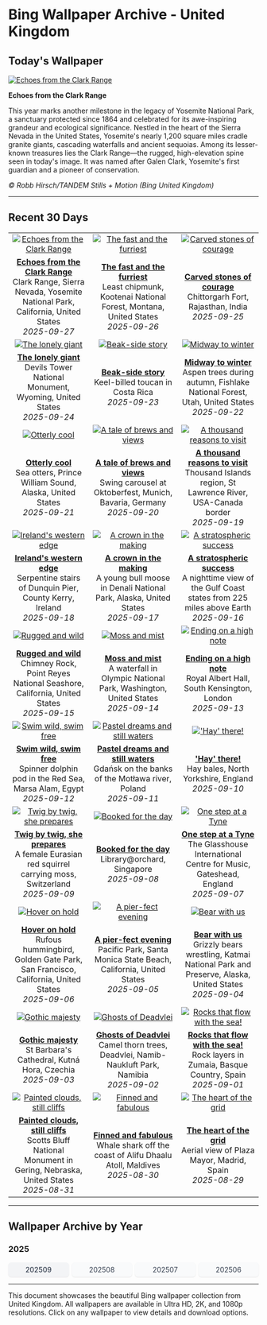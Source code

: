 # Bing Wallpaper Archive - United Kingdom

## Today's Wallpaper

[![Echoes from the Clark Range](https://www.bing.com/th?id=OHR.YosemiteClark_EN-GB9745293465_UHD.jpg&pid=hp&w=2560)](https://bing.codexun.com/gb/detail/20250927)

**Echoes from the Clark Range**

This year marks another milestone in the legacy of Yosemite National Park, a sanctuary protected since 1864 and celebrated for its awe-inspiring grandeur and ecological significance. Nestled in the heart of the Sierra Nevada in the United States, Yosemite's nearly 1,200 square miles cradle granite giants, cascading waterfalls and ancient sequoias. Among its lesser-known treasures lies the Clark Range—the rugged, high-elevation spine seen in today's image. It was named after Galen Clark, Yosemite's first guardian and a pioneer of conservation.

*© Robb Hirsch/TANDEM Stills + Motion (Bing United Kingdom)*

---

## Recent 30 Days

| | | |
|:---:|:---:|:---:|
| [![Echoes from the Clark Range](https://www.bing.com/th?id=OHR.YosemiteClark_EN-GB9745293465_UHD.jpg&pid=hp&w=2560)](https://bing.codexun.com/gb/detail/20250927) | [![The fast and the furriest](https://www.bing.com/th?id=OHR.AutumnChipmunk_EN-GB9058636428_UHD.jpg&pid=hp&w=2560)](https://bing.codexun.com/gb/detail/20250926) | [![Carved stones of courage](https://www.bing.com/th?id=OHR.FortChittorgarh_EN-GB8794173369_UHD.jpg&pid=hp&w=2560)](https://bing.codexun.com/gb/detail/20250925) | 
| **[Echoes from the Clark Range](https://bing.codexun.com/gb/detail/20250927)**<br>Clark Range, Sierra Nevada, Yosemite National Park, California, United States<br>*2025-09-27* | **[The fast and the furriest](https://bing.codexun.com/gb/detail/20250926)**<br>Least chipmunk, Kootenai National Forest, Montana, United States<br>*2025-09-26* | **[Carved stones of courage](https://bing.codexun.com/gb/detail/20250925)**<br>Chittorgarh Fort, Rajasthan, India<br>*2025-09-25* | 
| [![The lonely giant](https://www.bing.com/th?id=OHR.BearLodge_EN-GB8627501672_UHD.jpg&pid=hp&w=2560)](https://bing.codexun.com/gb/detail/20250924) | [![Beak-side story](https://www.bing.com/th?id=OHR.ToucanForest_EN-GB8333466039_UHD.jpg&pid=hp&w=2560)](https://bing.codexun.com/gb/detail/20250923) | [![Midway to winter](https://www.bing.com/th?id=OHR.AspenEquinox_EN-GB2838380564_UHD.jpg&pid=hp&w=2560)](https://bing.codexun.com/gb/detail/20250922) | 
| **[The lonely giant](https://bing.codexun.com/gb/detail/20250924)**<br>Devils Tower National Monument, Wyoming, United States<br>*2025-09-24* | **[Beak-side story](https://bing.codexun.com/gb/detail/20250923)**<br>Keel-billed toucan in Costa Rica<br>*2025-09-23* | **[Midway to winter](https://bing.codexun.com/gb/detail/20250922)**<br>Aspen trees during autumn, Fishlake National Forest, Utah, United States<br>*2025-09-22* | 
| [![Otterly cool](https://www.bing.com/th?id=OHR.IceOtters_EN-GB2135978576_UHD.jpg&pid=hp&w=2560)](https://bing.codexun.com/gb/detail/20250921) | [![A tale of brews and views](https://www.bing.com/th?id=OHR.OktoberfestSwing_EN-GB1846284671_UHD.jpg&pid=hp&w=2560)](https://bing.codexun.com/gb/detail/20250920) | [![A thousand reasons to visit](https://www.bing.com/th?id=OHR.ThousandIslands_EN-GB1501665871_UHD.jpg&pid=hp&w=2560)](https://bing.codexun.com/gb/detail/20250919) | 
| **[Otterly cool](https://bing.codexun.com/gb/detail/20250921)**<br>Sea otters, Prince William Sound, Alaska, United States<br>*2025-09-21* | **[A tale of brews and views](https://bing.codexun.com/gb/detail/20250920)**<br>Swing carousel at Oktoberfest, Munich, Bavaria, Germany<br>*2025-09-20* | **[A thousand reasons to visit](https://bing.codexun.com/gb/detail/20250919)**<br>Thousand Islands region, St Lawrence River, USA-Canada border<br>*2025-09-19* | 
| [![Ireland's western edge](https://www.bing.com/th?id=OHR.DunquinIreland_EN-GB3162997633_UHD.jpg&pid=hp&w=2560)](https://bing.codexun.com/gb/detail/20250918) | [![A crown in the making](https://www.bing.com/th?id=OHR.YoungMoose_EN-GB3146356133_UHD.jpg&pid=hp&w=2560)](https://bing.codexun.com/gb/detail/20250917) | [![A stratospheric success](https://www.bing.com/th?id=OHR.OzoneEarth_EN-GB2737742012_UHD.jpg&pid=hp&w=2560)](https://bing.codexun.com/gb/detail/20250916) | 
| **[Ireland's western edge](https://bing.codexun.com/gb/detail/20250918)**<br>Serpentine stairs of Dunquin Pier, County Kerry, Ireland<br>*2025-09-18* | **[A crown in the making](https://bing.codexun.com/gb/detail/20250917)**<br>A young bull moose in Denali National Park, Alaska, United States<br>*2025-09-17* | **[A stratospheric success](https://bing.codexun.com/gb/detail/20250916)**<br>A nighttime view of the Gulf Coast states from 225 miles above Earth<br>*2025-09-16* | 
| [![Rugged and wild](https://www.bing.com/th?id=OHR.PointReyesSeashore_EN-GB2522924402_UHD.jpg&pid=hp&w=2560)](https://bing.codexun.com/gb/detail/20250915) | [![Moss and mist](https://www.bing.com/th?id=OHR.HohWaterfall_EN-GB2323691969_UHD.jpg&pid=hp&w=2560)](https://bing.codexun.com/gb/detail/20250914) | [![Ending on a high note](https://www.bing.com/th?id=OHR.PromsNight2025_EN-GB2154998430_UHD.jpg&pid=hp&w=2560)](https://bing.codexun.com/gb/detail/20250913) | 
| **[Rugged and wild](https://bing.codexun.com/gb/detail/20250915)**<br>Chimney Rock, Point Reyes National Seashore, California, United States<br>*2025-09-15* | **[Moss and mist](https://bing.codexun.com/gb/detail/20250914)**<br>A waterfall in Olympic National Park, Washington, United States<br>*2025-09-14* | **[Ending on a high note](https://bing.codexun.com/gb/detail/20250913)**<br>Royal Albert Hall, South Kensington, London<br>*2025-09-13* | 
| [![Swim wild, swim free](https://www.bing.com/th?id=OHR.SpinnerDolphins_EN-GB1386231173_UHD.jpg&pid=hp&w=2560)](https://bing.codexun.com/gb/detail/20250912) | [![Pastel dreams and still waters](https://www.bing.com/th?id=OHR.BlueGdansk_EN-GB1148120483_UHD.jpg&pid=hp&w=2560)](https://bing.codexun.com/gb/detail/20250911) | [!['Hay' there!](https://www.bing.com/th?id=OHR.YorkshireHay_EN-GB0990690457_UHD.jpg&pid=hp&w=2560)](https://bing.codexun.com/gb/detail/20250910) | 
| **[Swim wild, swim free](https://bing.codexun.com/gb/detail/20250912)**<br>Spinner dolphin pod in the Red Sea, Marsa Alam, Egypt<br>*2025-09-12* | **[Pastel dreams and still waters](https://bing.codexun.com/gb/detail/20250911)**<br>Gdańsk on the banks of the Motława river, Poland<br>*2025-09-11* | **['Hay' there!](https://bing.codexun.com/gb/detail/20250910)**<br>Hay bales, North Yorkshire, England<br>*2025-09-10* | 
| [![Twig by twig, she prepares](https://www.bing.com/th?id=OHR.SwissSquirrel_EN-GB9077607879_UHD.jpg&pid=hp&w=2560)](https://bing.codexun.com/gb/detail/20250909) | [![Booked for the day](https://www.bing.com/th?id=OHR.OrchardLibrary_EN-GB8853232632_UHD.jpg&pid=hp&w=2560)](https://bing.codexun.com/gb/detail/20250908) | [![One step at a Tyne](https://www.bing.com/th?id=OHR.GreatNorthRun2025_EN-GB8681982473_UHD.jpg&pid=hp&w=2560)](https://bing.codexun.com/gb/detail/20250907) | 
| **[Twig by twig, she prepares](https://bing.codexun.com/gb/detail/20250909)**<br>A female Eurasian red squirrel carrying moss, Switzerland<br>*2025-09-09* | **[Booked for the day](https://bing.codexun.com/gb/detail/20250908)**<br>Library@orchard, Singapore<br>*2025-09-08* | **[One step at a Tyne](https://bing.codexun.com/gb/detail/20250907)**<br>The Glasshouse International Centre for Music, Gateshead, England<br>*2025-09-07* | 
| [![Hover on hold](https://www.bing.com/th?id=OHR.RufousHummer_EN-GB7919839531_UHD.jpg&pid=hp&w=2560)](https://bing.codexun.com/gb/detail/20250906) | [![A pier-fect evening](https://www.bing.com/th?id=OHR.SunsetPier_EN-GB2472786230_UHD.jpg&pid=hp&w=2560)](https://bing.codexun.com/gb/detail/20250905) | [![Bear with us](https://www.bing.com/th?id=OHR.WrestlingBears_EN-GB3380146887_UHD.jpg&pid=hp&w=2560)](https://bing.codexun.com/gb/detail/20250904) | 
| **[Hover on hold](https://bing.codexun.com/gb/detail/20250906)**<br>Rufous hummingbird, Golden Gate Park, San Francisco, California, United States<br>*2025-09-06* | **[A pier-fect evening](https://bing.codexun.com/gb/detail/20250905)**<br>Pacific Park, Santa Monica State Beach, California, United States<br>*2025-09-05* | **[Bear with us](https://bing.codexun.com/gb/detail/20250904)**<br>Grizzly bears wrestling, Katmai National Park and Preserve, Alaska, United States<br>*2025-09-04* | 
| [![Gothic majesty](https://www.bing.com/th?id=OHR.SaintBarbaras_EN-GB0842695883_UHD.jpg&pid=hp&w=2560)](https://bing.codexun.com/gb/detail/20250903) | [![Ghosts of Deadvlei](https://www.bing.com/th?id=OHR.DeadvleiTrees_EN-GB0679166785_UHD.jpg&pid=hp&w=2560)](https://bing.codexun.com/gb/detail/20250902) | [![Rocks that flow with the sea!](https://www.bing.com/th?id=OHR.GipuzcoaSummer_EN-GB2818544324_UHD.jpg&pid=hp&w=2560)](https://bing.codexun.com/gb/detail/20250901) | 
| **[Gothic majesty](https://bing.codexun.com/gb/detail/20250903)**<br>St Barbara's Cathedral, Kutná Hora, Czechia<br>*2025-09-03* | **[Ghosts of Deadvlei](https://bing.codexun.com/gb/detail/20250902)**<br>Camel thorn trees, Deadvlei, Namib-Naukluft Park, Namibia<br>*2025-09-02* | **[Rocks that flow with the sea!](https://bing.codexun.com/gb/detail/20250901)**<br>Rock layers in Zumaia, Basque Country, Spain<br>*2025-09-01* | 
| [![Painted clouds, still cliffs](https://www.bing.com/th?id=OHR.ScottsBluff_EN-GB0264012392_UHD.jpg&pid=hp&w=2560)](https://bing.codexun.com/gb/detail/20250831) | [![Finned and fabulous](https://www.bing.com/th?id=OHR.MaldivesWhaleShark_EN-GB0087739452_UHD.jpg&pid=hp&w=2560)](https://bing.codexun.com/gb/detail/20250830) | [![The heart of the grid](https://www.bing.com/th?id=OHR.PlazaMayor_EN-GB9923316134_UHD.jpg&pid=hp&w=2560)](https://bing.codexun.com/gb/detail/20250829) | 
| **[Painted clouds, still cliffs](https://bing.codexun.com/gb/detail/20250831)**<br>Scotts Bluff National Monument in Gering, Nebraska, United States<br>*2025-08-31* | **[Finned and fabulous](https://bing.codexun.com/gb/detail/20250830)**<br>Whale shark off the coast of Alifu Dhaalu Atoll, Maldives<br>*2025-08-30* | **[The heart of the grid](https://bing.codexun.com/gb/detail/20250829)**<br>Aerial view of Plaza Mayor, Madrid, Spain<br>*2025-08-29* | 


---

## Wallpaper Archive by Year

### 2025
<div style="display: grid; grid-template-columns: repeat(auto-fit, minmax(80px, 1fr)); gap: 6px; margin: 12px 0;">
<a href="https://bing.codexun.com/gb/archive/202509" style="padding: 6px 12px; font-size: 14px; border-radius: 6px; box-shadow: 0 1px 2px rgba(0,0,0,0.1); background-color: #f3f4f6; color: #374151; text-decoration: none; text-align: center; transition: background-color 0.2s ease; font-weight: 500;">202509</a>
<a href="https://bing.codexun.com/gb/archive/202508" style="padding: 6px 12px; font-size: 14px; border-radius: 6px; box-shadow: 0 1px 2px rgba(0,0,0,0.1); background-color: #f9fafb; color: #374151; text-decoration: none; text-align: center; transition: background-color 0.2s ease;">202508</a>
<a href="https://bing.codexun.com/gb/archive/202507" style="padding: 6px 12px; font-size: 14px; border-radius: 6px; box-shadow: 0 1px 2px rgba(0,0,0,0.1); background-color: #f9fafb; color: #374151; text-decoration: none; text-align: center; transition: background-color 0.2s ease;">202507</a>
<a href="https://bing.codexun.com/gb/archive/202506" style="padding: 6px 12px; font-size: 14px; border-radius: 6px; box-shadow: 0 1px 2px rgba(0,0,0,0.1); background-color: #f9fafb; color: #374151; text-decoration: none; text-align: center; transition: background-color 0.2s ease;">202506</a>
</div>



---

This document showcases the beautiful Bing wallpaper collection from United Kingdom. All wallpapers are available in Ultra HD, 2K, and 1080p resolutions. Click on any wallpaper to view details and download options.
